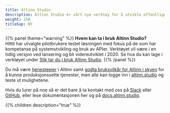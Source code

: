 ```yaml
---
title: Altinn Studio
description: Altinn Studio er vårt nye verktøy for å utvikle offentlige digitale tjenester. Dette kan være alt fra helt enkle skjema til avanserte applikasjoner.  
weight: 150
titleSup: NY
---
```



{{% panel theme="warning" %}}
**Hvem kan ta i bruk Altinn Studio?**  
Hittil har utvalgte pilotbrukere testet løsningen med fokus på de som har kompetanse på systemutvikling og bruk av APIer.
Verktøyet vil være i en tidlig versjon ved lansering og bli videreutviklet i 2020.
Se hva du kan lage i verktøyet under [Slik tar du i bruk Altinn Studio](https://www.altinndigital.no/altinn-studio/#possibilities).
{{% /panel %}}

Du må være [tjenesteeier](https://www.altinndigital.no/kom-i-gang/) i Altinn samt [godta bruksvilkår for Altinn i skyen](https://digdir.apps.altinn.no/digdir/godkjenn-bruksvilkaar/) for å kunne produksjonssette tjenester,
men alle kan logge inn i [altinn.studio](https://altinn.studio) og teste ut mulighetene.

Hvis du lurer på noe så er det bare å ta kontakt med oss på [Slack](https://altinnstudio.slack.com)
eller [GitHub](https://github.com/Altinn/altinn-studio/issues/new/choose), eller lese dokumentasjonen her og på
[docs.altinn.studio](https://docs.altinn.studio/teknologi/altinnstudio).


{{% children description="true" %}}
